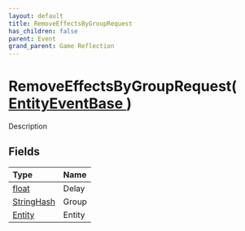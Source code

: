 ```yaml
---
layout: default
title: RemoveEffectsByGroupRequest
has_children: false
parent: Event
grand_parent: Game Reflection
---
```

# RemoveEffectsByGroupRequest( [ EntityEventBase ](/docs/game-reflection/events/entity_event_base) )
Description 

## Fields

| Type | Name |
|:-------------|:--------------|
| [float](/docs/game-reflection/components/float) | Delay |
| [StringHash](/docs/game-reflection/classes/string_hash) | Group |
| [Entity](/docs/game-reflection/classes/entity) | Entity |

